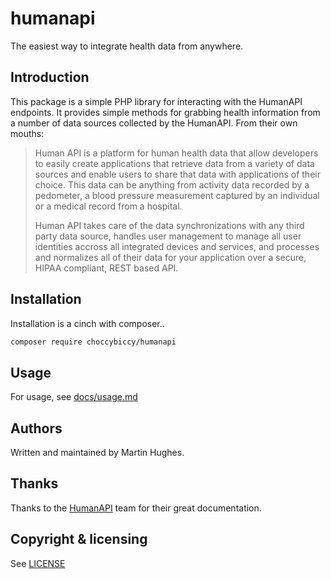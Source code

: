 # humanapi
The easiest way to integrate health data from anywhere.

## Introduction
This package is a simple PHP library for interacting with the HumanAPI endpoints. It provides simple methods for grabbing health information from a number of data sources collected by the HumanAPI. From their own mouths:

> Human API is a platform for human health data that allow developers to easily create applications that retrieve data from a variety of data sources and enable users to share that data with applications of their choice. This data can be anything from activity data recorded by a pedometer, a blood pressure measurement captured by an individual or a medical record from a hospital.
>
> Human API takes care of the data synchronizations with any third party data source, handles user management to manage all user identities accross all integrated devices and services, and processes and normalizes all of their data for your application over a secure, HIPAA compliant, REST based API.

## Installation
Installation is a cinch with composer..
```bash
composer require choccybiccy/humanapi
```
## Usage
For usage, see [docs/usage.md](docs/usage.md)

## Authors
Written and maintained by Martin Hughes.

## Thanks
Thanks to the [HumanAPI](http://humanapi.co) team for their great documentation.

## Copyright & licensing
See [LICENSE](LICENSE)